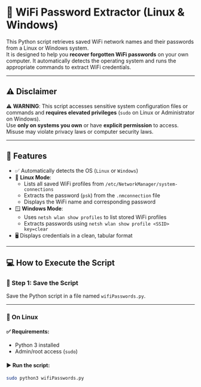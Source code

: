 # 📡 WiFi Password Extractor (Linux & Windows)

This Python script retrieves saved WiFi network names and their passwords from a Linux or Windows system.  
It is designed to help you **recover forgotten WiFi passwords** on your own computer. It automatically detects the operating system and runs the appropriate commands to extract WiFi credentials.

---

## ⚠️ Disclaimer

⚠️ **WARNING**: This script accesses sensitive system configuration files or commands and **requires elevated privileges** (`sudo` on Linux or Administrator on Windows).  
Use **only on systems you own** or have **explicit permission** to access. Misuse may violate privacy laws or computer security laws.

---

## 🧩 Features

- ✅ Automatically detects the OS (`Linux` or `Windows`)
- 🐧 **Linux Mode**:
  - Lists all saved WiFi profiles from `/etc/NetworkManager/system-connections`
  - Extracts the password (`psk`) from the `.nmconnection` file
  - Displays the WiFi name and corresponding password
- 🪟 **Windows Mode**:
  - Uses `netsh wlan show profiles` to list stored WiFi profiles
  - Extracts passwords using `netsh wlan show profile <SSID> key=clear`
- 🖥️ Displays credentials in a clean, tabular format

---

## 💻 How to Execute the Script

### 📝 Step 1: Save the Script

Save the Python script in a file named `wifiPasswords.py`.

---

### 🐧 On Linux

#### ✅ Requirements:
- Python 3 installed
- Admin/root access (`sudo`)

#### ▶️ Run the script:

```bash
sudo python3 wifiPasswords.py
